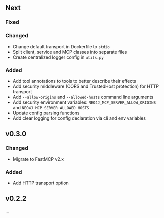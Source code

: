 ## Next

### Fixed

### Changed
* Change default transport in Dockerfile to `stdio`
* Split client, service and MCP classes into separate files
* Create centralized logger config in `utils.py`

### Added
* Add tool annotations to tools to better describe their effects
* Add security middleware (CORS and TrustedHost protection) for HTTP transport
* Add `--allow-origins` and `--allowed-hosts` command line arguments
* Add security environment variables: `NEO4J_MCP_SERVER_ALLOW_ORIGINS` and `NEO4J_MCP_SERVER_ALLOWED_HOSTS`
* Update config parsing functions 
* Add clear logging for config declaration via cli and env variables

## v0.3.0

### Changed
* Migrate to FastMCP v2.x

### Added
* Add HTTP transport option

## v0.2.2
...
